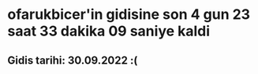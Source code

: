 # ofarukbicer'in gidisine son 4 gun 23 saat 33 dakika 09 saniye kaldi

## Gidis tarihi: 30.09.2022 :(